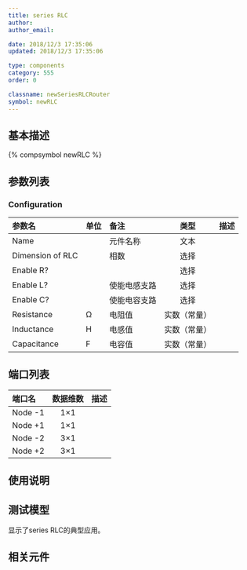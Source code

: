 ```yaml
---
title: series RLC
author: 
author_email:

date: 2018/12/3 17:35:06
updated: 2018/12/3 17:35:06

type: components
category: 555
order: 0

classname: newSeriesRLCRouter
symbol: newRLC
---
```

## 基本描述
{% compsymbol newRLC %}

## 参数列表
### Configuration
| 参数名 | 单位 | 备注 | 类型 | 描述 |
| :--- | :--- | :--- | :--: | :--- |
| Name |  | 元件名称 | 文本 |  |
| Dimension of RLC |  | 相数 | 选择 |  |
| Enable R? |  |  | 选择 |  |
| Enable L? |  | 使能电感支路 | 选择 |  |
| Enable C? |  | 使能电容支路 | 选择 |  |
| Resistance | Ω | 电阻值 | 实数（常量） |  |
| Inductance | H | 电感值 | 实数（常量） |  |
| Capacitance | F | 电容值 | 实数（常量） |  |


## 端口列表

| 端口名 | 数据维数 | 描述 |
| :--- | :--:  | :--- |
| Node -1 | 1×1 | |                   
| Node +1 | 1×1 | |                   
| Node -2 | 3×1 | |                   
| Node +2 | 3×1 | |                   

## 使用说明


## 测试模型
[<test name>](<test link>)显示了series RLC的典型应用。

## 相关元件


